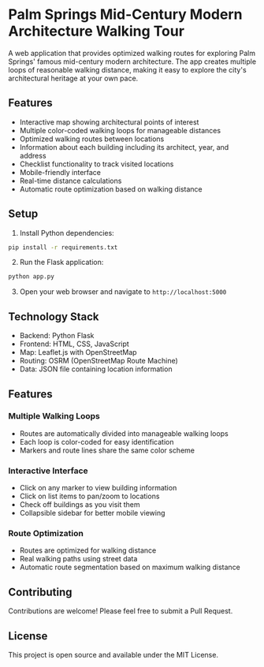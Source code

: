 # Palm Springs Mid-Century Modern Architecture Walking Tour

A web application that provides optimized walking routes for exploring Palm Springs' famous mid-century modern architecture. The app creates multiple loops of reasonable walking distance, making it easy to explore the city's architectural heritage at your own pace.

## Features
- Interactive map showing architectural points of interest
- Multiple color-coded walking loops for manageable distances
- Optimized walking routes between locations
- Information about each building including its architect, year, and address
- Checklist functionality to track visited locations
- Mobile-friendly interface
- Real-time distance calculations
- Automatic route optimization based on walking distance

## Setup
1. Install Python dependencies:
```bash
pip install -r requirements.txt
```

2. Run the Flask application:
```bash
python app.py
```

3. Open your web browser and navigate to `http://localhost:5000`

## Technology Stack
- Backend: Python Flask
- Frontend: HTML, CSS, JavaScript
- Map: Leaflet.js with OpenStreetMap
- Routing: OSRM (OpenStreetMap Route Machine)
- Data: JSON file containing location information

## Features
### Multiple Walking Loops
- Routes are automatically divided into manageable walking loops
- Each loop is color-coded for easy identification
- Markers and route lines share the same color scheme

### Interactive Interface
- Click on any marker to view building information
- Click on list items to pan/zoom to locations
- Check off buildings as you visit them
- Collapsible sidebar for better mobile viewing

### Route Optimization
- Routes are optimized for walking distance
- Real walking paths using street data
- Automatic route segmentation based on maximum walking distance

## Contributing
Contributions are welcome! Please feel free to submit a Pull Request.

## License
This project is open source and available under the MIT License.
